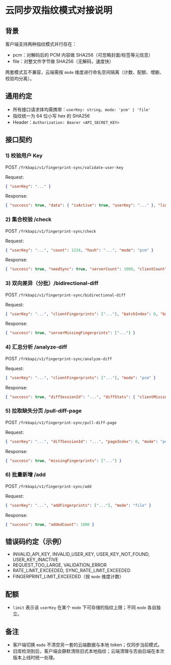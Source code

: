 # 云同步双指纹模式对接说明

## 背景
客户端支持两种指纹模式并行存在：
- pcm：对解码后的 PCM 内容做 SHA256（可忽略封面/标签等元信息）
- file：对整文件字节做 SHA256（无解码，速度快）

两套模式互不兼容，云端需按 `mode` 维度进行命名空间隔离（计数、配额、增删、校验均分离）。

## 通用约定
- 所有接口请求体均需携带：`userKey: string`、`mode: 'pcm' | 'file'`
- 指纹统一为 64 位小写 hex 的 SHA256
- Header：`Authorization: Bearer <API_SECRET_KEY>`

## 接口契约

### 1) 校验用户 Key
POST `/frkbapi/v1/fingerprint-sync/validate-user-key`

Request:
```json
{ "userKey": "..." }
```
Response:
```json
{ "success": true, "data": { "isActive": true, "userKey": "..." }, "limit": 500000 }
```

### 2) 集合校验 /check
POST `/frkbapi/v1/fingerprint-sync/check`

Request:
```json
{ "userKey": "...", "count": 1234, "hash": "...", "mode": "pcm" }
```
Response:
```json
{ "success": true, "needSync": true, "serverCount": 1000, "clientCount": 1234, "limit": 500000 }
```

### 3) 双向差异（分批）/bidirectional-diff
POST `/frkbapi/v1/fingerprint-sync/bidirectional-diff`

Request:
```json
{ "userKey": "...", "clientFingerprints": ["..."], "batchIndex": 0, "batchSize": 1000, "mode": "file" }
```
Response:
```json
{ "success": true, "serverMissingFingerprints": ["..."] }
```

### 4) 汇总分析 /analyze-diff
POST `/frkbapi/v1/fingerprint-sync/analyze-diff`

Request:
```json
{ "userKey": "...", "clientFingerprints": ["..."], "mode": "pcm" }
```
Response:
```json
{ "success": true, "diffSessionId": "...", "diffStats": { "clientMissingCount": 123, "pageSize": 1000 } }
```

### 5) 拉取缺失分页 /pull-diff-page
POST `/frkbapi/v1/fingerprint-sync/pull-diff-page`

Request:
```json
{ "userKey": "...", "diffSessionId": "...", "pageIndex": 0, "mode": "pcm" }
```
Response:
```json
{ "success": true, "missingFingerprints": ["..."] }
```

### 6) 批量新增 /add
POST `/frkbapi/v1/fingerprint-sync/add`

Request:
```json
{ "userKey": "...", "addFingerprints": ["..."], "mode": "file" }
```
Response:
```json
{ "success": true, "addedCount": 1000 }
```

## 错误码约定（示例）
- INVALID_API_KEY, INVALID_USER_KEY, USER_KEY_NOT_FOUND, USER_KEY_INACTIVE
- REQUEST_TOO_LARGE, VALIDATION_ERROR
- RATE_LIMIT_EXCEEDED, SYNC_RATE_LIMIT_EXCEEDED
- FINGERPRINT_LIMIT_EXCEEDED（按 `mode` 维度计数）

## 配额
- `limit` 表示该 `userKey` 在某个 `mode` 下可存储的指纹上限；不同 `mode` 各自独立。

## 备注
- 客户端切换 `mode` 不清空另一套的云端数据与本地 token；仅同步当前模式。
- 旧库检测到后，客户端会静默清除旧式本地指纹；云端清理与否由后端在本次版本上线时统一处理。
